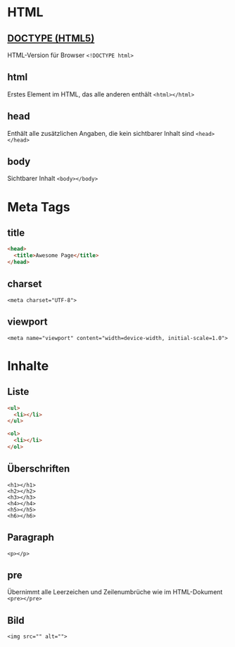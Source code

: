 # HTML

## [DOCTYPE (HTML5)](https://www.w3schools.com/tags/tag_doctype.asp)
HTML-Version für Browser
`<!DOCTYPE html>`

## html
Erstes Element im HTML, das alle anderen enthält
`<html></html>`

## head
Enthält alle zusätzlichen Angaben, die kein sichtbarer Inhalt sind
`<head></head>`

## body
Sichtbarer Inhalt
`<body></body>`

# Meta Tags
## title
```html
<head>
  <title>Awesome Page</title>
</head>
```

## charset
`<meta charset="UTF-8">`

## viewport
`<meta name="viewport" content="width=device-width, initial-scale=1.0">`

# Inhalte

## Liste
```html
<ul>
  <li></li>
</ul>
```
```html
<ol>
  <li></li>
</ol>
```

## Überschriften
`<h1></h1>`  
`<h2></h2>`  
`<h3></h3>`  
`<h4></h4>`  
`<h5></h5>`  
`<h6></h6>` 

## Paragraph
`<p></p>`

## pre
Übernimmt alle Leerzeichen und Zeilenumbrüche wie im HTML-Dokument
`<pre></pre>`

## Bild
`<img src="" alt="">`
